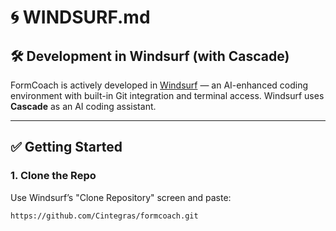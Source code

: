# 🌀 WINDSURF.md

## 🛠️ Development in Windsurf (with Cascade)

FormCoach is actively developed in [Windsurf](https://www.exafunction.com/windsurf) — an AI-enhanced coding environment with built-in Git integration and terminal access. Windsurf uses **Cascade** as an AI coding assistant.

---

## ✅ Getting Started

### 1. Clone the Repo

Use Windsurf’s "Clone Repository" screen and paste:

```plaintext
https://github.com/Cintegras/formcoach.git